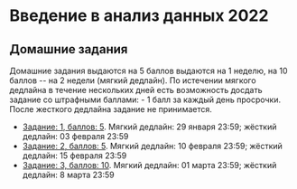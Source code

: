 # Введение в анализ данных 2022

## Домашние задания
Домашние задания выдаются на 5 баллов выдаются на 1 неделю, на 10 баллов -- на 2 недели (мягкий дедлайн). По истечении мягкого дедлайна в течение нескольких дней есть возможность досдать задание со штрафными баллами: - 1 балл за каждый день просрочки. После жесткого дедлайна задание не принимается.


* [Задание: 1, баллов: 5](https://github.com/PersDep/data-mining-intro-2022/blob/main/hw01-numpy.ipynb). Мягкий дедлайн: 29 января 23:59; жёсткий дедлайн: 03 февраля 23:59
* [Задание: 2, баллов: 5](https://github.com/PersDep/data-mining-intro-2022/blob/main/hw02-pandas.ipynb). Мягкий дедлайн: 10 февраля 23:59; жёсткий дедлайн: 15 февраля 23:59
* [Задание: 3, баллов: 10](https://github.com/PersDep/data-mining-intro-2022/blob/main/hw03-EDA.ipynb). Мягкий дедлайн: 01 марта 23:59; жёсткий дедлайн: 8 марта 23:59
